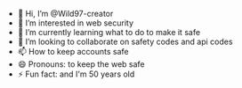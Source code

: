 - 👋 Hi, I’m @Wild97-creator
- 👀 I’m interested in web security
- 🌱 I’m currently learning what to do to make it safe
- 💞️ I’m looking to collaborate on safety codes and api codes
- 📫 How to keep accounts safe
- 😄 Pronouns: to keep the web safe
- ⚡ Fun fact: and I'm 50 years old

<!--
Wild97-creator/Wild97-creator is a ✨ special ✨ repository because its `README.md` (this file) appears on your GitHub profile.
You can click the Preview link to take a look at your changes.
--->
